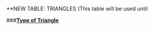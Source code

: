 **NEW TABLE: TRIANGLES (This table will be used until 

###**[Type of Triangle](https://www.hackerrank.com/challenges/what-type-of-triangle)**
